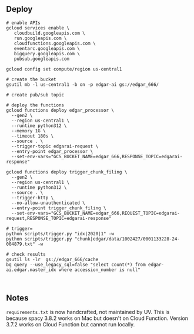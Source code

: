 #

## Deploy

```shell
# enable APIs
gcloud services enable \
   cloudbuild.googleapis.com \
   run.googleapis.com \
   cloudfunctions.googleapis.com \
   eventarc.googleapis.com \
   bigquery.googleapis.com \
   pubsub.googleapis.com

gcloud config set compute/region us-central1

# create the bucket
gsutil mb -l us-central1 -b on -p edgar-ai gs://edgar_666/

# create pub/sub topic

# deploy the functions
gcloud functions deploy edgar_processor \
  --gen2 \
  --region us-central1 \
  --runtime python312 \
  --memory 1G \
  --timeout 180s \
  --source . \
  --trigger-topic edgarai-request \
  --entry-point edgar_processor \
  --set-env-vars="GCS_BUCKET_NAME=edgar_666,RESPONSE_TOPIC=edgarai-response"

gcloud functions deploy trigger_chunk_filing \
  --gen2 \
  --region us-central1 \
  --runtime python312 \
  --source . \
  --trigger-http \
  --no-allow-unauthenticated \
  --entry-point trigger_chunk_filing \
  --set-env-vars="GCS_BUCKET_NAME=edgar_666,REQUEST_TOPIC=edgarai-request,RESPONSE_TOPIC=edgarai-response"

# trigger=
python scripts/trigger.py "idx|2020|1" -w
python scripts/trigger.py "chunk|edgar/data/1002427/0001133228-24-004879.txt" -w

# check results
gsutil ls -lr  gs://edgar_666/cache
bq query --use_legacy_sql=false "select count(*) from edgar-ai.edgar.master_idx where accession_number is null"



```

## Notes
```requirements.txt``` is now handcrafted, not maintained by UV. This is because spacy 3.8.2 works on Mac but doesn't on Cloud Function. Version 3.7.2 works on Cloud Function but cannot run locally.
